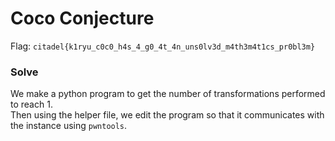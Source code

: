 # Coco Conjecture

Flag: `citadel{k1ryu_c0c0_h4s_4_g0_4t_4n_uns0lv3d_m4th3m4t1cs_pr0bl3m}`

### Solve
We make a python program to get the number of transformations performed to reach 1.<br>
Then using the helper file, we edit the program so that it communicates with the instance using `pwntools`.

